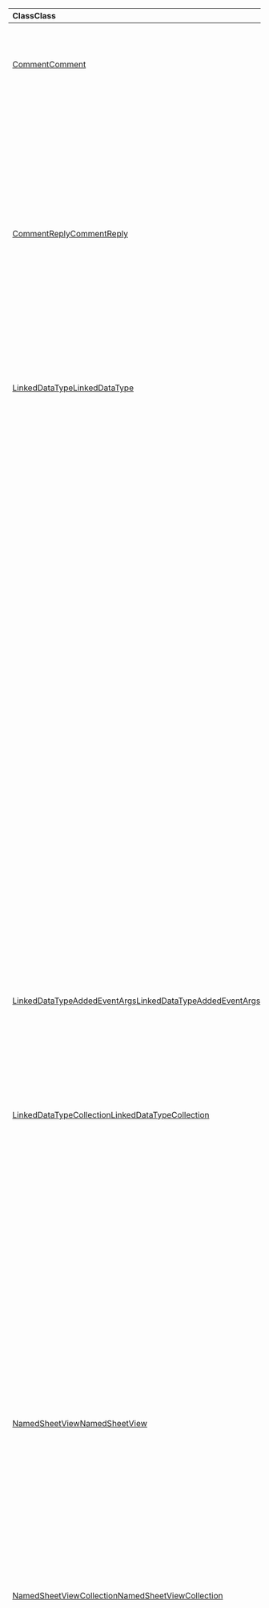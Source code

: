 | <span data-ttu-id="cb21b-101">Class</span><span class="sxs-lookup"><span data-stu-id="cb21b-101">Class</span></span> | <span data-ttu-id="cb21b-102">Champs</span><span class="sxs-lookup"><span data-stu-id="cb21b-102">Fields</span></span> | <span data-ttu-id="cb21b-103">Description</span><span class="sxs-lookup"><span data-stu-id="cb21b-103">Description</span></span> |
|:---|:---|:---|
|[<span data-ttu-id="cb21b-104">Comment</span><span class="sxs-lookup"><span data-stu-id="cb21b-104">Comment</span></span>](/javascript/api/excel/excel.comment)|[<span data-ttu-id="cb21b-105">assignTask (email : chaîne)</span><span class="sxs-lookup"><span data-stu-id="cb21b-105">assignTask(email: string)</span></span>](/javascript/api/excel/excel.comment#assigntask-email-)|<span data-ttu-id="cb21b-106">Affecte la tâche jointe au commentaire à l’utilisateur donné en tant que cessionnaire unique.</span><span class="sxs-lookup"><span data-stu-id="cb21b-106">Assigns the task attached to the comment to the given user as the sole assignee.</span></span>|
||[<span data-ttu-id="cb21b-107">getTask()</span><span class="sxs-lookup"><span data-stu-id="cb21b-107">getTask()</span></span>](/javascript/api/excel/excel.comment#gettask--)|<span data-ttu-id="cb21b-108">Obtient la tâche associée à ce commentaire.</span><span class="sxs-lookup"><span data-stu-id="cb21b-108">Gets the task associated with this comment.</span></span>|
||[<span data-ttu-id="cb21b-109">getTaskOrNullObject()</span><span class="sxs-lookup"><span data-stu-id="cb21b-109">getTaskOrNullObject()</span></span>](/javascript/api/excel/excel.comment#gettaskornullobject--)|<span data-ttu-id="cb21b-110">Obtient la tâche associée à ce commentaire.</span><span class="sxs-lookup"><span data-stu-id="cb21b-110">Gets the task associated with this comment.</span></span>|
|[<span data-ttu-id="cb21b-111">CommentReply</span><span class="sxs-lookup"><span data-stu-id="cb21b-111">CommentReply</span></span>](/javascript/api/excel/excel.commentreply)|[<span data-ttu-id="cb21b-112">assignTask (email : chaîne)</span><span class="sxs-lookup"><span data-stu-id="cb21b-112">assignTask(email: string)</span></span>](/javascript/api/excel/excel.commentreply#assigntask-email-)|<span data-ttu-id="cb21b-113">Affecte la tâche jointe au commentaire à l’utilisateur donné en tant que cessionnaire unique.</span><span class="sxs-lookup"><span data-stu-id="cb21b-113">Assigns the task attached to the comment to the given user as the sole assignee.</span></span>|
||[<span data-ttu-id="cb21b-114">getTask()</span><span class="sxs-lookup"><span data-stu-id="cb21b-114">getTask()</span></span>](/javascript/api/excel/excel.commentreply#gettask--)|<span data-ttu-id="cb21b-115">Obtient la tâche associée à ce commentaire.</span><span class="sxs-lookup"><span data-stu-id="cb21b-115">Gets the task associated with this comment.</span></span>|
||[<span data-ttu-id="cb21b-116">getTaskOrNullObject()</span><span class="sxs-lookup"><span data-stu-id="cb21b-116">getTaskOrNullObject()</span></span>](/javascript/api/excel/excel.commentreply#gettaskornullobject--)|<span data-ttu-id="cb21b-117">Obtient la tâche associée à ce commentaire.</span><span class="sxs-lookup"><span data-stu-id="cb21b-117">Gets the task associated with this comment.</span></span>|
|[<span data-ttu-id="cb21b-118">LinkedDataType</span><span class="sxs-lookup"><span data-stu-id="cb21b-118">LinkedDataType</span></span>](/javascript/api/excel/excel.linkeddatatype)|[<span data-ttu-id="cb21b-119">dataProvider</span><span class="sxs-lookup"><span data-stu-id="cb21b-119">dataProvider</span></span>](/javascript/api/excel/excel.linkeddatatype#dataprovider)|<span data-ttu-id="cb21b-120">Nom du fournisseur de données pour le type de données liées.</span><span class="sxs-lookup"><span data-stu-id="cb21b-120">The name of the data provider for the linked data type.</span></span>|
||[<span data-ttu-id="cb21b-121">lastRefreshed</span><span class="sxs-lookup"><span data-stu-id="cb21b-121">lastRefreshed</span></span>](/javascript/api/excel/excel.linkeddatatype#lastrefreshed)|<span data-ttu-id="cb21b-122">Date et heure locales du fuseau horaire depuis l’ouverture du classeur lors de la dernière actualisation du type de données liées.</span><span class="sxs-lookup"><span data-stu-id="cb21b-122">The local time-zone date and time since the workbook was opened when the linked data type was last refreshed.</span></span>|
||[<span data-ttu-id="cb21b-123">name</span><span class="sxs-lookup"><span data-stu-id="cb21b-123">name</span></span>](/javascript/api/excel/excel.linkeddatatype#name)|<span data-ttu-id="cb21b-124">Nom du type de données liées.</span><span class="sxs-lookup"><span data-stu-id="cb21b-124">The name of the linked data type.</span></span>|
||[<span data-ttu-id="cb21b-125">periodicRefreshInterval</span><span class="sxs-lookup"><span data-stu-id="cb21b-125">periodicRefreshInterval</span></span>](/javascript/api/excel/excel.linkeddatatype#periodicrefreshinterval)|<span data-ttu-id="cb21b-126">Fréquence, en secondes, à laquelle le type de données liées est actualisé si `refreshMode` est défini sur « périodique ».</span><span class="sxs-lookup"><span data-stu-id="cb21b-126">The frequency, in seconds, at which the linked data type is refreshed if `refreshMode` is set to "Periodic".</span></span>|
||[<span data-ttu-id="cb21b-127">refreshMode</span><span class="sxs-lookup"><span data-stu-id="cb21b-127">refreshMode</span></span>](/javascript/api/excel/excel.linkeddatatype#refreshmode)|<span data-ttu-id="cb21b-128">Mécanisme par lequel les données du type de données liées sont récupérées.</span><span class="sxs-lookup"><span data-stu-id="cb21b-128">The mechanism by which the data for the linked data type is retrieved.</span></span>|
||[<span data-ttu-id="cb21b-129">serviceId</span><span class="sxs-lookup"><span data-stu-id="cb21b-129">serviceId</span></span>](/javascript/api/excel/excel.linkeddatatype#serviceid)|<span data-ttu-id="cb21b-130">ID unique du type de données liées.</span><span class="sxs-lookup"><span data-stu-id="cb21b-130">The unique id of the linked data type.</span></span>|
||[<span data-ttu-id="cb21b-131">supportedRefreshModes</span><span class="sxs-lookup"><span data-stu-id="cb21b-131">supportedRefreshModes</span></span>](/javascript/api/excel/excel.linkeddatatype#supportedrefreshmodes)|<span data-ttu-id="cb21b-132">Renvoie un tableau avec tous les modes d’actualisation pris en charge par le type de données liées.</span><span class="sxs-lookup"><span data-stu-id="cb21b-132">Returns an array with all the refresh modes supported by the linked data type.</span></span>|
||[<span data-ttu-id="cb21b-133">requestRefresh()</span><span class="sxs-lookup"><span data-stu-id="cb21b-133">requestRefresh()</span></span>](/javascript/api/excel/excel.linkeddatatype#requestrefresh--)|<span data-ttu-id="cb21b-134">Effectue une demande pour actualiser le type de données liées.</span><span class="sxs-lookup"><span data-stu-id="cb21b-134">Makes a request to refresh the linked data type.</span></span>|
||[<span data-ttu-id="cb21b-135">requestSetRefreshMode (refreshMode : Excel. LinkedDataTypeRefreshMode)</span><span class="sxs-lookup"><span data-stu-id="cb21b-135">requestSetRefreshMode(refreshMode: Excel.LinkedDataTypeRefreshMode)</span></span>](/javascript/api/excel/excel.linkeddatatype#requestsetrefreshmode-refreshmode-)|<span data-ttu-id="cb21b-136">Effectue une demande pour modifier le mode d’actualisation de ce type de données liées.</span><span class="sxs-lookup"><span data-stu-id="cb21b-136">Makes a request to change the refresh mode for this linked data type.</span></span>|
|[<span data-ttu-id="cb21b-137">LinkedDataTypeAddedEventArgs</span><span class="sxs-lookup"><span data-stu-id="cb21b-137">LinkedDataTypeAddedEventArgs</span></span>](/javascript/api/excel/excel.linkeddatatypeaddedeventargs)|[<span data-ttu-id="cb21b-138">serviceId</span><span class="sxs-lookup"><span data-stu-id="cb21b-138">serviceId</span></span>](/javascript/api/excel/excel.linkeddatatypeaddedeventargs#serviceid)|<span data-ttu-id="cb21b-139">ID unique du nouveau type de données liées.</span><span class="sxs-lookup"><span data-stu-id="cb21b-139">The unique id of the new linked data type.</span></span>|
||[<span data-ttu-id="cb21b-140">source</span><span class="sxs-lookup"><span data-stu-id="cb21b-140">source</span></span>](/javascript/api/excel/excel.linkeddatatypeaddedeventargs#source)|<span data-ttu-id="cb21b-141">Obtient la source de l’événement.</span><span class="sxs-lookup"><span data-stu-id="cb21b-141">Gets the source of the event.</span></span>|
||[<span data-ttu-id="cb21b-142">type</span><span class="sxs-lookup"><span data-stu-id="cb21b-142">type</span></span>](/javascript/api/excel/excel.linkeddatatypeaddedeventargs#type)|<span data-ttu-id="cb21b-143">Obtient le type de l’événement.</span><span class="sxs-lookup"><span data-stu-id="cb21b-143">Gets the type of the event.</span></span>|
|[<span data-ttu-id="cb21b-144">LinkedDataTypeCollection</span><span class="sxs-lookup"><span data-stu-id="cb21b-144">LinkedDataTypeCollection</span></span>](/javascript/api/excel/excel.linkeddatatypecollection)|[<span data-ttu-id="cb21b-145">getCount()</span><span class="sxs-lookup"><span data-stu-id="cb21b-145">getCount()</span></span>](/javascript/api/excel/excel.linkeddatatypecollection#getcount--)|<span data-ttu-id="cb21b-146">Obtient le nombre de types de données liées dans la collection.</span><span class="sxs-lookup"><span data-stu-id="cb21b-146">Gets the number of linked data types in the collection.</span></span>|
||[<span data-ttu-id="cb21b-147">getItem (Key : nombre)</span><span class="sxs-lookup"><span data-stu-id="cb21b-147">getItem(key: number)</span></span>](/javascript/api/excel/excel.linkeddatatypecollection#getitem-key-)|<span data-ttu-id="cb21b-148">Obtient un type de données liées par ID de service.</span><span class="sxs-lookup"><span data-stu-id="cb21b-148">Gets a linked data type by service id.</span></span>|
||[<span data-ttu-id="cb21b-149">getItemAt(index: number)</span><span class="sxs-lookup"><span data-stu-id="cb21b-149">getItemAt(index: number)</span></span>](/javascript/api/excel/excel.linkeddatatypecollection#getitemat-index-)|<span data-ttu-id="cb21b-150">Obtient un type de données liées par son index dans la collection.</span><span class="sxs-lookup"><span data-stu-id="cb21b-150">Gets a linked data type by its index in the collection.</span></span>|
||[<span data-ttu-id="cb21b-151">getItemOrNullObject (Key : nombre)</span><span class="sxs-lookup"><span data-stu-id="cb21b-151">getItemOrNullObject(key: number)</span></span>](/javascript/api/excel/excel.linkeddatatypecollection#getitemornullobject-key-)|<span data-ttu-id="cb21b-152">Obtient un type de données liées par ID.</span><span class="sxs-lookup"><span data-stu-id="cb21b-152">Gets a linked data type by ID.</span></span>|
||[<span data-ttu-id="cb21b-153">items</span><span class="sxs-lookup"><span data-stu-id="cb21b-153">items</span></span>](/javascript/api/excel/excel.linkeddatatypecollection#items)|<span data-ttu-id="cb21b-154">Obtient l’élément enfant chargé dans cette collection de sites.</span><span class="sxs-lookup"><span data-stu-id="cb21b-154">Gets the loaded child items in this collection.</span></span>|
||[<span data-ttu-id="cb21b-155">requestRefreshAll()</span><span class="sxs-lookup"><span data-stu-id="cb21b-155">requestRefreshAll()</span></span>](/javascript/api/excel/excel.linkeddatatypecollection#requestrefreshall--)|<span data-ttu-id="cb21b-156">Effectue une demande d’actualisation de tous les types de données liées dans la collection.</span><span class="sxs-lookup"><span data-stu-id="cb21b-156">Makes a request to refresh all the linked data types in the collection.</span></span>|
|[<span data-ttu-id="cb21b-157">NamedSheetView</span><span class="sxs-lookup"><span data-stu-id="cb21b-157">NamedSheetView</span></span>](/javascript/api/excel/excel.namedsheetview)|[<span data-ttu-id="cb21b-158">activate()</span><span class="sxs-lookup"><span data-stu-id="cb21b-158">activate()</span></span>](/javascript/api/excel/excel.namedsheetview#activate--)|<span data-ttu-id="cb21b-159">Active l’affichage tableau.</span><span class="sxs-lookup"><span data-stu-id="cb21b-159">Activates this sheet view.</span></span>|
||[<span data-ttu-id="cb21b-160">delete()</span><span class="sxs-lookup"><span data-stu-id="cb21b-160">delete()</span></span>](/javascript/api/excel/excel.namedsheetview#delete--)|<span data-ttu-id="cb21b-161">Supprime l’affichage tableau de la feuille de calcul.</span><span class="sxs-lookup"><span data-stu-id="cb21b-161">Removes the sheet view from the worksheet.</span></span>|
||[<span data-ttu-id="cb21b-162">doublon (Name ?: String)</span><span class="sxs-lookup"><span data-stu-id="cb21b-162">duplicate(name?: string)</span></span>](/javascript/api/excel/excel.namedsheetview#duplicate-name-)|<span data-ttu-id="cb21b-163">Crée une copie de l’affichage de cette feuille.</span><span class="sxs-lookup"><span data-stu-id="cb21b-163">Creates a copy of this sheet view.</span></span>|
||[<span data-ttu-id="cb21b-164">name</span><span class="sxs-lookup"><span data-stu-id="cb21b-164">name</span></span>](/javascript/api/excel/excel.namedsheetview#name)|<span data-ttu-id="cb21b-165">Obtient ou définit le nom de l’affichage tableau.</span><span class="sxs-lookup"><span data-stu-id="cb21b-165">Gets or sets the name of the sheet view.</span></span>|
|[<span data-ttu-id="cb21b-166">NamedSheetViewCollection</span><span class="sxs-lookup"><span data-stu-id="cb21b-166">NamedSheetViewCollection</span></span>](/javascript/api/excel/excel.namedsheetviewcollection)|[<span data-ttu-id="cb21b-167">add(name: string)</span><span class="sxs-lookup"><span data-stu-id="cb21b-167">add(name: string)</span></span>](/javascript/api/excel/excel.namedsheetviewcollection#add-name-)|<span data-ttu-id="cb21b-168">Crée une nouvelle vue de feuille portant le nom donné.</span><span class="sxs-lookup"><span data-stu-id="cb21b-168">Creates a new sheet view with the given name.</span></span>|
||[<span data-ttu-id="cb21b-169">enterTemporary()</span><span class="sxs-lookup"><span data-stu-id="cb21b-169">enterTemporary()</span></span>](/javascript/api/excel/excel.namedsheetviewcollection#entertemporary--)|<span data-ttu-id="cb21b-170">Crée et active un nouvel affichage de tableau temporaire.</span><span class="sxs-lookup"><span data-stu-id="cb21b-170">Creates and activates a new temporary sheet view.</span></span>|
||[<span data-ttu-id="cb21b-171">Exit ()</span><span class="sxs-lookup"><span data-stu-id="cb21b-171">exit()</span></span>](/javascript/api/excel/excel.namedsheetviewcollection#exit--)|<span data-ttu-id="cb21b-172">Quitte l’affichage de la feuille active.</span><span class="sxs-lookup"><span data-stu-id="cb21b-172">Exits the currently active sheet view.</span></span>|
||[<span data-ttu-id="cb21b-173">getActive()</span><span class="sxs-lookup"><span data-stu-id="cb21b-173">getActive()</span></span>](/javascript/api/excel/excel.namedsheetviewcollection#getactive--)|<span data-ttu-id="cb21b-174">Obtient l’affichage de la feuille actuellement actif de la feuille de calcul.</span><span class="sxs-lookup"><span data-stu-id="cb21b-174">Gets the worksheet's currently active sheet view.</span></span>|
||[<span data-ttu-id="cb21b-175">getCount()</span><span class="sxs-lookup"><span data-stu-id="cb21b-175">getCount()</span></span>](/javascript/api/excel/excel.namedsheetviewcollection#getcount--)|<span data-ttu-id="cb21b-176">Obtient le nombre d’affichages de feuille dans cette feuille de calcul.</span><span class="sxs-lookup"><span data-stu-id="cb21b-176">Gets the number of sheet views in this worksheet.</span></span>|
||[<span data-ttu-id="cb21b-177">getItem(key: string)</span><span class="sxs-lookup"><span data-stu-id="cb21b-177">getItem(key: string)</span></span>](/javascript/api/excel/excel.namedsheetviewcollection#getitem-key-)|<span data-ttu-id="cb21b-178">Obtient un affichage tableau à l’aide de son nom.</span><span class="sxs-lookup"><span data-stu-id="cb21b-178">Gets a sheet view using its name.</span></span>|
||[<span data-ttu-id="cb21b-179">getItemAt(index: number)</span><span class="sxs-lookup"><span data-stu-id="cb21b-179">getItemAt(index: number)</span></span>](/javascript/api/excel/excel.namedsheetviewcollection#getitemat-index-)|<span data-ttu-id="cb21b-180">Obtient un affichage feuille par son index dans la collection.</span><span class="sxs-lookup"><span data-stu-id="cb21b-180">Gets a sheet view by its index in the collection.</span></span>|
||[<span data-ttu-id="cb21b-181">items</span><span class="sxs-lookup"><span data-stu-id="cb21b-181">items</span></span>](/javascript/api/excel/excel.namedsheetviewcollection#items)|<span data-ttu-id="cb21b-182">Obtient l’élément enfant chargé dans cette collection de sites.</span><span class="sxs-lookup"><span data-stu-id="cb21b-182">Gets the loaded child items in this collection.</span></span>|
|[<span data-ttu-id="cb21b-183">PivotLayout</span><span class="sxs-lookup"><span data-stu-id="cb21b-183">PivotLayout</span></span>](/javascript/api/excel/excel.pivotlayout)|[<span data-ttu-id="cb21b-184">altTextDescription</span><span class="sxs-lookup"><span data-stu-id="cb21b-184">altTextDescription</span></span>](/javascript/api/excel/excel.pivotlayout#alttextdescription)|<span data-ttu-id="cb21b-185">Description du texte de remplacement du tableau croisé dynamique.</span><span class="sxs-lookup"><span data-stu-id="cb21b-185">The alt text description of the PivotTable.</span></span>|
||[<span data-ttu-id="cb21b-186">altTextTitle</span><span class="sxs-lookup"><span data-stu-id="cb21b-186">altTextTitle</span></span>](/javascript/api/excel/excel.pivotlayout#alttexttitle)|<span data-ttu-id="cb21b-187">Titre de texte de remplacement du tableau croisé dynamique.</span><span class="sxs-lookup"><span data-stu-id="cb21b-187">The alt text title of the PivotTable.</span></span>|
||[<span data-ttu-id="cb21b-188">displayBlankLineAfterEachItem (Display : Boolean)</span><span class="sxs-lookup"><span data-stu-id="cb21b-188">displayBlankLineAfterEachItem(display: boolean)</span></span>](/javascript/api/excel/excel.pivotlayout#displayblanklineaftereachitem-display-)|<span data-ttu-id="cb21b-189">Définit si une ligne vide doit être affichée après chaque élément.</span><span class="sxs-lookup"><span data-stu-id="cb21b-189">Sets whether or not to display a blank line after each item.</span></span>|
||[<span data-ttu-id="cb21b-190">emptyCellText</span><span class="sxs-lookup"><span data-stu-id="cb21b-190">emptyCellText</span></span>](/javascript/api/excel/excel.pivotlayout#emptycelltext)|<span data-ttu-id="cb21b-191">Texte qui est rempli automatiquement dans une cellule vide du tableau croisé dynamique si `fillEmptyCells == true` .</span><span class="sxs-lookup"><span data-stu-id="cb21b-191">The text that is automatically filled into any empty cell in the PivotTable if `fillEmptyCells == true`.</span></span>|
||[<span data-ttu-id="cb21b-192">fillEmptyCells</span><span class="sxs-lookup"><span data-stu-id="cb21b-192">fillEmptyCells</span></span>](/javascript/api/excel/excel.pivotlayout#fillemptycells)|<span data-ttu-id="cb21b-193">Indique si les cellules vides dans le tableau croisé dynamique doivent être renseignées avec le `emptyCellText` .</span><span class="sxs-lookup"><span data-stu-id="cb21b-193">Specifies whether empty cells in the PivotTable should be populated with the `emptyCellText`.</span></span>|
||[<span data-ttu-id="cb21b-194">getCell(dataHierarchy: DataPivotHierarchy \| string, rowItems: Array<PivotItem \| string>, columnItems: Array<PivotItem \| string>)</span><span class="sxs-lookup"><span data-stu-id="cb21b-194">getCell(dataHierarchy: DataPivotHierarchy \| string, rowItems: Array<PivotItem \| string>, columnItems: Array<PivotItem \| string>)</span></span>](/javascript/api/excel/excel.pivotlayout#getcell-datahierarchy--rowitems--columnitems-)|<span data-ttu-id="cb21b-195">Obtient une cellule unique dans le tableau croisé dynamique basé sur une hiérarchie de données ainsi que les éléments de ligne et de colonne de leurs hiérarchies respectives.</span><span class="sxs-lookup"><span data-stu-id="cb21b-195">Gets a unique cell in the PivotTable based on a data hierarchy and the row and column items of their respective hierarchies.</span></span>|
||[<span data-ttu-id="cb21b-196">pivotStyle</span><span class="sxs-lookup"><span data-stu-id="cb21b-196">pivotStyle</span></span>](/javascript/api/excel/excel.pivotlayout#pivotstyle)|<span data-ttu-id="cb21b-197">Style appliqué au tableau croisé dynamique.</span><span class="sxs-lookup"><span data-stu-id="cb21b-197">The style applied to the PivotTable.</span></span>|
||[<span data-ttu-id="cb21b-198">repeatAllItemLabels (repeatLabels : booléen)</span><span class="sxs-lookup"><span data-stu-id="cb21b-198">repeatAllItemLabels(repeatLabels: boolean)</span></span>](/javascript/api/excel/excel.pivotlayout#repeatallitemlabels-repeatlabels-)|<span data-ttu-id="cb21b-199">Définit le paramètre « répéter toutes les étiquettes d’éléments » sur tous les champs du tableau croisé dynamique.</span><span class="sxs-lookup"><span data-stu-id="cb21b-199">Sets the "repeat all item labels" setting across all fields in the PivotTable.</span></span>|
||[<span data-ttu-id="cb21b-200">setStyle (style : String \| PivotTableStyle \| BuiltInPivotTableStyle)</span><span class="sxs-lookup"><span data-stu-id="cb21b-200">setStyle(style: string \| PivotTableStyle \| BuiltInPivotTableStyle)</span></span>](/javascript/api/excel/excel.pivotlayout#setstyle-style-)|<span data-ttu-id="cb21b-201">Définit le style appliqué au tableau croisé dynamique.</span><span class="sxs-lookup"><span data-stu-id="cb21b-201">Sets the style applied to the PivotTable.</span></span>|
||[<span data-ttu-id="cb21b-202">showFieldHeaders</span><span class="sxs-lookup"><span data-stu-id="cb21b-202">showFieldHeaders</span></span>](/javascript/api/excel/excel.pivotlayout#showfieldheaders)|<span data-ttu-id="cb21b-203">Indique si le tableau croisé dynamique affiche les en-têtes de champ (légendes de champ et listes déroulantes de filtre).</span><span class="sxs-lookup"><span data-stu-id="cb21b-203">Specifies whether the PivotTable displays field headers (field captions and filter drop-downs).</span></span>|
|[<span data-ttu-id="cb21b-204">PivotTable</span><span class="sxs-lookup"><span data-stu-id="cb21b-204">PivotTable</span></span>](/javascript/api/excel/excel.pivottable)|[<span data-ttu-id="cb21b-205">refreshOnOpen</span><span class="sxs-lookup"><span data-stu-id="cb21b-205">refreshOnOpen</span></span>](/javascript/api/excel/excel.pivottable#refreshonopen)|<span data-ttu-id="cb21b-206">Indique si le tableau croisé dynamique est actualisé lors de l’ouverture du classeur.</span><span class="sxs-lookup"><span data-stu-id="cb21b-206">Specifies whether the PivotTable refreshes when the workbook opens.</span></span>|
|[<span data-ttu-id="cb21b-207">Range</span><span class="sxs-lookup"><span data-stu-id="cb21b-207">Range</span></span>](/javascript/api/excel/excel.range)|[<span data-ttu-id="cb21b-208">getPrecedents()</span><span class="sxs-lookup"><span data-stu-id="cb21b-208">getPrecedents()</span></span>](/javascript/api/excel/excel.range#getprecedents--)|<span data-ttu-id="cb21b-209">Renvoie un `WorkbookRangeAreas` Object qui représente la plage contenant tous les antécédents d’une cellule dans une même feuille de calcul ou dans plusieurs feuilles de calcul.</span><span class="sxs-lookup"><span data-stu-id="cb21b-209">Returns a `WorkbookRangeAreas` object that represents the range containing all the precedents of a cell in same worksheet or in multiple worksheets.</span></span>|
|[<span data-ttu-id="cb21b-210">RefreshModeChangedEventArgs</span><span class="sxs-lookup"><span data-stu-id="cb21b-210">RefreshModeChangedEventArgs</span></span>](/javascript/api/excel/excel.refreshmodechangedeventargs)|[<span data-ttu-id="cb21b-211">refreshMode</span><span class="sxs-lookup"><span data-stu-id="cb21b-211">refreshMode</span></span>](/javascript/api/excel/excel.refreshmodechangedeventargs#refreshmode)|<span data-ttu-id="cb21b-212">Mode d’actualisation du type de données liées.</span><span class="sxs-lookup"><span data-stu-id="cb21b-212">The linked data type refresh mode.</span></span>|
||[<span data-ttu-id="cb21b-213">serviceId</span><span class="sxs-lookup"><span data-stu-id="cb21b-213">serviceId</span></span>](/javascript/api/excel/excel.refreshmodechangedeventargs#serviceid)|<span data-ttu-id="cb21b-214">ID unique de l’objet dont le mode d’actualisation a été modifié.</span><span class="sxs-lookup"><span data-stu-id="cb21b-214">The unique id of the object whose refresh mode was changed.</span></span>|
||[<span data-ttu-id="cb21b-215">source</span><span class="sxs-lookup"><span data-stu-id="cb21b-215">source</span></span>](/javascript/api/excel/excel.refreshmodechangedeventargs#source)|<span data-ttu-id="cb21b-216">Obtient la source de l’événement.</span><span class="sxs-lookup"><span data-stu-id="cb21b-216">Gets the source of the event.</span></span>|
||[<span data-ttu-id="cb21b-217">type</span><span class="sxs-lookup"><span data-stu-id="cb21b-217">type</span></span>](/javascript/api/excel/excel.refreshmodechangedeventargs#type)|<span data-ttu-id="cb21b-218">Obtient le type de l’événement.</span><span class="sxs-lookup"><span data-stu-id="cb21b-218">Gets the type of the event.</span></span>|
|[<span data-ttu-id="cb21b-219">RefreshRequestCompletedEventArgs</span><span class="sxs-lookup"><span data-stu-id="cb21b-219">RefreshRequestCompletedEventArgs</span></span>](/javascript/api/excel/excel.refreshrequestcompletedeventargs)|[<span data-ttu-id="cb21b-220">Actualisé</span><span class="sxs-lookup"><span data-stu-id="cb21b-220">refreshed</span></span>](/javascript/api/excel/excel.refreshrequestcompletedeventargs#refreshed)|<span data-ttu-id="cb21b-221">Indique si la demande d’actualisation a réussi.</span><span class="sxs-lookup"><span data-stu-id="cb21b-221">Indicates if the request to refresh was successful.</span></span>|
||[<span data-ttu-id="cb21b-222">serviceId</span><span class="sxs-lookup"><span data-stu-id="cb21b-222">serviceId</span></span>](/javascript/api/excel/excel.refreshrequestcompletedeventargs#serviceid)|<span data-ttu-id="cb21b-223">ID unique de l’objet dont la demande d’actualisation a été exécutée.</span><span class="sxs-lookup"><span data-stu-id="cb21b-223">The unique id of the object whose refresh request was completed.</span></span>|
||[<span data-ttu-id="cb21b-224">source</span><span class="sxs-lookup"><span data-stu-id="cb21b-224">source</span></span>](/javascript/api/excel/excel.refreshrequestcompletedeventargs#source)|<span data-ttu-id="cb21b-225">Obtient la source de l’événement.</span><span class="sxs-lookup"><span data-stu-id="cb21b-225">Gets the source of the event.</span></span>|
||[<span data-ttu-id="cb21b-226">type</span><span class="sxs-lookup"><span data-stu-id="cb21b-226">type</span></span>](/javascript/api/excel/excel.refreshrequestcompletedeventargs#type)|<span data-ttu-id="cb21b-227">Obtient le type de l’événement.</span><span class="sxs-lookup"><span data-stu-id="cb21b-227">Gets the type of the event.</span></span>|
||[<span data-ttu-id="cb21b-228">affichés</span><span class="sxs-lookup"><span data-stu-id="cb21b-228">warnings</span></span>](/javascript/api/excel/excel.refreshrequestcompletedeventargs#warnings)|<span data-ttu-id="cb21b-229">Tableau qui contient tous les avertissements générés à partir de la demande d’actualisation.</span><span class="sxs-lookup"><span data-stu-id="cb21b-229">An array that contains any warnings generated from the refresh request.</span></span>|
|[<span data-ttu-id="cb21b-230">ShapeCollection</span><span class="sxs-lookup"><span data-stu-id="cb21b-230">ShapeCollection</span></span>](/javascript/api/excel/excel.shapecollection)|[<span data-ttu-id="cb21b-231">addSvg(xml: string)</span><span class="sxs-lookup"><span data-stu-id="cb21b-231">addSvg(xml: string)</span></span>](/javascript/api/excel/excel.shapecollection#addsvg-xml-)|<span data-ttu-id="cb21b-232">Crée un graphique de fichiers SVG (SVG) à partir d’une chaîne XML et il est ajouté à la feuille de calcul.</span><span class="sxs-lookup"><span data-stu-id="cb21b-232">Creates a scalable vector graphic (SVG) from an XML string and adds it to the worksheet.</span></span>|
|[<span data-ttu-id="cb21b-233">Segment</span><span class="sxs-lookup"><span data-stu-id="cb21b-233">Slicer</span></span>](/javascript/api/excel/excel.slicer)|[<span data-ttu-id="cb21b-234">nameInFormula</span><span class="sxs-lookup"><span data-stu-id="cb21b-234">nameInFormula</span></span>](/javascript/api/excel/excel.slicer#nameinformula)|<span data-ttu-id="cb21b-235">Représente le nom du segment utilisé dans la formule.</span><span class="sxs-lookup"><span data-stu-id="cb21b-235">Represents the slicer name used in the formula.</span></span>|
||[<span data-ttu-id="cb21b-236">slicerStyle</span><span class="sxs-lookup"><span data-stu-id="cb21b-236">slicerStyle</span></span>](/javascript/api/excel/excel.slicer#slicerstyle)|<span data-ttu-id="cb21b-237">Style appliqué au Slicer.</span><span class="sxs-lookup"><span data-stu-id="cb21b-237">The style applied to the Slicer.</span></span>|
||[<span data-ttu-id="cb21b-238">setStyle (style : String \| SlicerStyle \| BuiltInSlicerStyle)</span><span class="sxs-lookup"><span data-stu-id="cb21b-238">setStyle(style: string \| SlicerStyle \| BuiltInSlicerStyle)</span></span>](/javascript/api/excel/excel.slicer#setstyle-style-)|<span data-ttu-id="cb21b-239">Définit le style appliqué au segment.</span><span class="sxs-lookup"><span data-stu-id="cb21b-239">Sets the style applied to the slicer.</span></span>|
|[<span data-ttu-id="cb21b-240">Table</span><span class="sxs-lookup"><span data-stu-id="cb21b-240">Table</span></span>](/javascript/api/excel/excel.table)|[<span data-ttu-id="cb21b-241">clearStyle()</span><span class="sxs-lookup"><span data-stu-id="cb21b-241">clearStyle()</span></span>](/javascript/api/excel/excel.table#clearstyle--)|<span data-ttu-id="cb21b-242">Modifie le tableau pour utiliser le style de tableau par défaut.</span><span class="sxs-lookup"><span data-stu-id="cb21b-242">Changes the table to use the default table style.</span></span>|
||[<span data-ttu-id="cb21b-243">onFiltered</span><span class="sxs-lookup"><span data-stu-id="cb21b-243">onFiltered</span></span>](/javascript/api/excel/excel.table#onfiltered)|<span data-ttu-id="cb21b-244">Se produit lorsque le filtre est appliqué sur une table spécifique.</span><span class="sxs-lookup"><span data-stu-id="cb21b-244">Occurs when filter is applied on a specific table.</span></span>|
||[<span data-ttu-id="cb21b-245">tableStyle</span><span class="sxs-lookup"><span data-stu-id="cb21b-245">tableStyle</span></span>](/javascript/api/excel/excel.table#tablestyle)|<span data-ttu-id="cb21b-246">Style appliqué au tableau.</span><span class="sxs-lookup"><span data-stu-id="cb21b-246">The style applied to the Table.</span></span>|
||[<span data-ttu-id="cb21b-247">setStyle (style : String \| TableStyle \| BuiltInTableStyle)</span><span class="sxs-lookup"><span data-stu-id="cb21b-247">setStyle(style: string \| TableStyle \| BuiltInTableStyle)</span></span>](/javascript/api/excel/excel.table#setstyle-style-)|<span data-ttu-id="cb21b-248">Définit le style appliqué au tableau.</span><span class="sxs-lookup"><span data-stu-id="cb21b-248">Sets the style applied to the table.</span></span>|
|[<span data-ttu-id="cb21b-249">TableCollection</span><span class="sxs-lookup"><span data-stu-id="cb21b-249">TableCollection</span></span>](/javascript/api/excel/excel.tablecollection)|[<span data-ttu-id="cb21b-250">onFiltered</span><span class="sxs-lookup"><span data-stu-id="cb21b-250">onFiltered</span></span>](/javascript/api/excel/excel.tablecollection#onfiltered)|<span data-ttu-id="cb21b-251">Se produit lorsque le filtre est appliqué sur n’importe quel tableau dans un classeur ou une feuille de calcul.</span><span class="sxs-lookup"><span data-stu-id="cb21b-251">Occurs when filter is applied on any table in a workbook, or a worksheet.</span></span>|
|[<span data-ttu-id="cb21b-252">TableFilteredEventArgs</span><span class="sxs-lookup"><span data-stu-id="cb21b-252">TableFilteredEventArgs</span></span>](/javascript/api/excel/excel.tablefilteredeventargs)|[<span data-ttu-id="cb21b-253">tableId</span><span class="sxs-lookup"><span data-stu-id="cb21b-253">tableId</span></span>](/javascript/api/excel/excel.tablefilteredeventargs#tableid)|<span data-ttu-id="cb21b-254">Obtient l’ID de la table dans laquelle le filtre est appliqué.</span><span class="sxs-lookup"><span data-stu-id="cb21b-254">Gets the id of the table in which the filter is applied.</span></span>|
||[<span data-ttu-id="cb21b-255">type</span><span class="sxs-lookup"><span data-stu-id="cb21b-255">type</span></span>](/javascript/api/excel/excel.tablefilteredeventargs#type)|<span data-ttu-id="cb21b-256">Obtient le type de l’événement.</span><span class="sxs-lookup"><span data-stu-id="cb21b-256">Gets the type of the event.</span></span>|
||[<span data-ttu-id="cb21b-257">worksheetId</span><span class="sxs-lookup"><span data-stu-id="cb21b-257">worksheetId</span></span>](/javascript/api/excel/excel.tablefilteredeventargs#worksheetid)|<span data-ttu-id="cb21b-258">Obtient l’ID de la feuille de calcul qui contient le tableau.</span><span class="sxs-lookup"><span data-stu-id="cb21b-258">Gets the id of the worksheet which contains the table.</span></span>|
|[<span data-ttu-id="cb21b-259">Tâche</span><span class="sxs-lookup"><span data-stu-id="cb21b-259">Task</span></span>](/javascript/api/excel/excel.task)|[<span data-ttu-id="cb21b-260">addAssignee (email : chaîne)</span><span class="sxs-lookup"><span data-stu-id="cb21b-260">addAssignee(email: string)</span></span>](/javascript/api/excel/excel.task#addassignee-email-)|<span data-ttu-id="cb21b-261">Ajoute un cessionnaire à la tâche.</span><span class="sxs-lookup"><span data-stu-id="cb21b-261">Adds an assignee to the task.</span></span>|
||[<span data-ttu-id="cb21b-262">applyChanges (taskChanges : Excel. TaskChanges)</span><span class="sxs-lookup"><span data-stu-id="cb21b-262">applyChanges(taskChanges: Excel.TaskChanges)</span></span>](/javascript/api/excel/excel.task#applychanges-taskchanges-)|<span data-ttu-id="cb21b-263">Applique les modifications apportées à la tâche.</span><span class="sxs-lookup"><span data-stu-id="cb21b-263">Applies the given changes to the task.</span></span>|
||[<span data-ttu-id="cb21b-264">utilisateurs</span><span class="sxs-lookup"><span data-stu-id="cb21b-264">assignees</span></span>](/javascript/api/excel/excel.task#assignees)|<span data-ttu-id="cb21b-265">Obtient les utilisateurs auxquels la tâche est affectée.</span><span class="sxs-lookup"><span data-stu-id="cb21b-265">Gets the users to whom the task is assigned.</span></span>|
||[<span data-ttu-id="cb21b-266">comment</span><span class="sxs-lookup"><span data-stu-id="cb21b-266">comment</span></span>](/javascript/api/excel/excel.task#comment)|<span data-ttu-id="cb21b-267">Obtient le commentaire associé à la tâche.</span><span class="sxs-lookup"><span data-stu-id="cb21b-267">Gets the comment associated with the task.</span></span>|
||[<span data-ttu-id="cb21b-268">dueDate</span><span class="sxs-lookup"><span data-stu-id="cb21b-268">dueDate</span></span>](/javascript/api/excel/excel.task#duedate)|<span data-ttu-id="cb21b-269">Obtient la date et l’heure d’échéance de la tâche.</span><span class="sxs-lookup"><span data-stu-id="cb21b-269">Gets the date and time the task is due.</span></span>|
||[<span data-ttu-id="cb21b-270">historyRecords</span><span class="sxs-lookup"><span data-stu-id="cb21b-270">historyRecords</span></span>](/javascript/api/excel/excel.task#historyrecords)|<span data-ttu-id="cb21b-271">Obtient les enregistrements d’historique de la tâche.</span><span class="sxs-lookup"><span data-stu-id="cb21b-271">Gets the history records of the task.</span></span>|
||[<span data-ttu-id="cb21b-272">id</span><span class="sxs-lookup"><span data-stu-id="cb21b-272">id</span></span>](/javascript/api/excel/excel.task#id)|<span data-ttu-id="cb21b-273">Obtient l’ID de la tâche.</span><span class="sxs-lookup"><span data-stu-id="cb21b-273">Gets the id of the task.</span></span>|
||[<span data-ttu-id="cb21b-274">percentComplete</span><span class="sxs-lookup"><span data-stu-id="cb21b-274">percentComplete</span></span>](/javascript/api/excel/excel.task#percentcomplete)|<span data-ttu-id="cb21b-275">Obtient le pourcentage d’achèvement de la tâche.</span><span class="sxs-lookup"><span data-stu-id="cb21b-275">Gets the completion percentage of the task.</span></span>|
||[<span data-ttu-id="cb21b-276">priorité</span><span class="sxs-lookup"><span data-stu-id="cb21b-276">priority</span></span>](/javascript/api/excel/excel.task#priority)|<span data-ttu-id="cb21b-277">Obtient la priorité de la tâche.</span><span class="sxs-lookup"><span data-stu-id="cb21b-277">Gets the priority of the task.</span></span>|
||[<span data-ttu-id="cb21b-278">startDate</span><span class="sxs-lookup"><span data-stu-id="cb21b-278">startDate</span></span>](/javascript/api/excel/excel.task#startdate)|<span data-ttu-id="cb21b-279">Obtient la date et l’heure de début de la tâche.</span><span class="sxs-lookup"><span data-stu-id="cb21b-279">Gets the date and time the task should start.</span></span>|
||[<span data-ttu-id="cb21b-280">title</span><span class="sxs-lookup"><span data-stu-id="cb21b-280">title</span></span>](/javascript/api/excel/excel.task#title)|<span data-ttu-id="cb21b-281">Obtient le titre de la tâche.</span><span class="sxs-lookup"><span data-stu-id="cb21b-281">Gets title of the task.</span></span>|
||[<span data-ttu-id="cb21b-282">removeAllAssignees()</span><span class="sxs-lookup"><span data-stu-id="cb21b-282">removeAllAssignees()</span></span>](/javascript/api/excel/excel.task#removeallassignees--)|<span data-ttu-id="cb21b-283">Supprime tous les utilisateurs de la tâche.</span><span class="sxs-lookup"><span data-stu-id="cb21b-283">Removes all assignees from the task.</span></span>|
||[<span data-ttu-id="cb21b-284">removeAssignee (email : chaîne)</span><span class="sxs-lookup"><span data-stu-id="cb21b-284">removeAssignee(email: string)</span></span>](/javascript/api/excel/excel.task#removeassignee-email-)|<span data-ttu-id="cb21b-285">Supprime une personne affectée de la tâche.</span><span class="sxs-lookup"><span data-stu-id="cb21b-285">Removes an assignee from the task.</span></span>|
||[<span data-ttu-id="cb21b-286">setPercentComplete (percentComplete : Number)</span><span class="sxs-lookup"><span data-stu-id="cb21b-286">setPercentComplete(percentComplete: number)</span></span>](/javascript/api/excel/excel.task#setpercentcomplete-percentcomplete-)|<span data-ttu-id="cb21b-287">Modifie l’exécution de la tâche.</span><span class="sxs-lookup"><span data-stu-id="cb21b-287">Changes the completion of the task.</span></span>|
||[<span data-ttu-id="cb21b-288">setPriority (priorité : nombre)</span><span class="sxs-lookup"><span data-stu-id="cb21b-288">setPriority(priority: number)</span></span>](/javascript/api/excel/excel.task#setpriority-priority-)|<span data-ttu-id="cb21b-289">Modifie la priorité de la tâche.</span><span class="sxs-lookup"><span data-stu-id="cb21b-289">Changes the priority of the task.</span></span>|
||[<span data-ttu-id="cb21b-290">setStartDateAndDueDate (DateDébut : date, dueDate : date)</span><span class="sxs-lookup"><span data-stu-id="cb21b-290">setStartDateAndDueDate(startDate: Date, dueDate: Date)</span></span>](/javascript/api/excel/excel.task#setstartdateandduedate-startdate--duedate-)|<span data-ttu-id="cb21b-291">Modifie le début et les dates d’échéance de la tâche.</span><span class="sxs-lookup"><span data-stu-id="cb21b-291">Changes the start and the due dates of the task.</span></span>|
||[<span data-ttu-id="cb21b-292">setTitle (titre : chaîne)</span><span class="sxs-lookup"><span data-stu-id="cb21b-292">setTitle(title: string)</span></span>](/javascript/api/excel/excel.task#settitle-title-)|<span data-ttu-id="cb21b-293">Modifie le titre de la tâche.</span><span class="sxs-lookup"><span data-stu-id="cb21b-293">Changes the title of the task.</span></span>|
|[<span data-ttu-id="cb21b-294">TaskChanges</span><span class="sxs-lookup"><span data-stu-id="cb21b-294">TaskChanges</span></span>](/javascript/api/excel/excel.taskchanges)|[<span data-ttu-id="cb21b-295">dueDate</span><span class="sxs-lookup"><span data-stu-id="cb21b-295">dueDate</span></span>](/javascript/api/excel/excel.taskchanges#duedate)|<span data-ttu-id="cb21b-296">Définit une nouvelle date d’échéance pour la tâche, au format de fuseau horaire UTC.</span><span class="sxs-lookup"><span data-stu-id="cb21b-296">Sets a new due date for the task, in UTC time zone.</span></span>|
||[<span data-ttu-id="cb21b-297">emailsToAssign</span><span class="sxs-lookup"><span data-stu-id="cb21b-297">emailsToAssign</span></span>](/javascript/api/excel/excel.taskchanges#emailstoassign)|<span data-ttu-id="cb21b-298">Définit les adresses de messagerie des utilisateurs à affecter à la tâche.</span><span class="sxs-lookup"><span data-stu-id="cb21b-298">Sets email addresses of the users to assign to the task.</span></span>|
||[<span data-ttu-id="cb21b-299">emailsToUnassign</span><span class="sxs-lookup"><span data-stu-id="cb21b-299">emailsToUnassign</span></span>](/javascript/api/excel/excel.taskchanges#emailstounassign)|<span data-ttu-id="cb21b-300">Définit les adresses de messagerie des utilisateurs dont l’affectation doit être désaffectée de la tâche.</span><span class="sxs-lookup"><span data-stu-id="cb21b-300">Sets email addresses of the users to unassign from the task.</span></span>|
||[<span data-ttu-id="cb21b-301">percentComplete</span><span class="sxs-lookup"><span data-stu-id="cb21b-301">percentComplete</span></span>](/javascript/api/excel/excel.taskchanges#percentcomplete)|<span data-ttu-id="cb21b-302">Définit un nouveau pourcentage d’achèvement de la tâche.</span><span class="sxs-lookup"><span data-stu-id="cb21b-302">Sets a new completion percentage for the task.</span></span>|
||[<span data-ttu-id="cb21b-303">priorité</span><span class="sxs-lookup"><span data-stu-id="cb21b-303">priority</span></span>](/javascript/api/excel/excel.taskchanges#priority)|<span data-ttu-id="cb21b-304">Définit une nouvelle priorité pour la tâche.</span><span class="sxs-lookup"><span data-stu-id="cb21b-304">Sets a new priority for the task.</span></span>|
||[<span data-ttu-id="cb21b-305">removeAllPreviousAssignees</span><span class="sxs-lookup"><span data-stu-id="cb21b-305">removeAllPreviousAssignees</span></span>](/javascript/api/excel/excel.taskchanges#removeallpreviousassignees)|<span data-ttu-id="cb21b-306">Définit si la modification doit supprimer tous les utilisateurs précédents de la tâche.</span><span class="sxs-lookup"><span data-stu-id="cb21b-306">Sets if the change should remove all previous assignees from the task.</span></span>|
||[<span data-ttu-id="cb21b-307">startDate</span><span class="sxs-lookup"><span data-stu-id="cb21b-307">startDate</span></span>](/javascript/api/excel/excel.taskchanges#startdate)|<span data-ttu-id="cb21b-308">Définit une nouvelle date de début pour la tâche, au format de fuseau horaire UTC.</span><span class="sxs-lookup"><span data-stu-id="cb21b-308">Sets a new start date for the task, in UTC time zone.</span></span>|
||[<span data-ttu-id="cb21b-309">title</span><span class="sxs-lookup"><span data-stu-id="cb21b-309">title</span></span>](/javascript/api/excel/excel.taskchanges#title)|<span data-ttu-id="cb21b-310">Définit un nouveau titre pour la tâche.</span><span class="sxs-lookup"><span data-stu-id="cb21b-310">Sets a new title for the task.</span></span>|
|[<span data-ttu-id="cb21b-311">TaskCollection</span><span class="sxs-lookup"><span data-stu-id="cb21b-311">TaskCollection</span></span>](/javascript/api/excel/excel.taskcollection)|[<span data-ttu-id="cb21b-312">getCount()</span><span class="sxs-lookup"><span data-stu-id="cb21b-312">getCount()</span></span>](/javascript/api/excel/excel.taskcollection#getcount--)|<span data-ttu-id="cb21b-313">Obtient le nombre de tâches dans la collection.</span><span class="sxs-lookup"><span data-stu-id="cb21b-313">Gets the number of tasks in the collection.</span></span>|
||[<span data-ttu-id="cb21b-314">getItem(key: string)</span><span class="sxs-lookup"><span data-stu-id="cb21b-314">getItem(key: string)</span></span>](/javascript/api/excel/excel.taskcollection#getitem-key-)|<span data-ttu-id="cb21b-315">Obtient une tâche à l’aide de son ID.</span><span class="sxs-lookup"><span data-stu-id="cb21b-315">Gets a task using its id.</span></span>|
||[<span data-ttu-id="cb21b-316">getItemAt(index: number)</span><span class="sxs-lookup"><span data-stu-id="cb21b-316">getItemAt(index: number)</span></span>](/javascript/api/excel/excel.taskcollection#getitemat-index-)|<span data-ttu-id="cb21b-317">Obtient une tâche par son index dans la collection.</span><span class="sxs-lookup"><span data-stu-id="cb21b-317">Gets a task by its index in the collection.</span></span>|
||[<span data-ttu-id="cb21b-318">getItemOrNullObject(key: string)</span><span class="sxs-lookup"><span data-stu-id="cb21b-318">getItemOrNullObject(key: string)</span></span>](/javascript/api/excel/excel.taskcollection#getitemornullobject-key-)|<span data-ttu-id="cb21b-319">Obtient une tâche à l’aide de son ID.</span><span class="sxs-lookup"><span data-stu-id="cb21b-319">Gets a task using its id.</span></span>|
||[<span data-ttu-id="cb21b-320">items</span><span class="sxs-lookup"><span data-stu-id="cb21b-320">items</span></span>](/javascript/api/excel/excel.taskcollection#items)|<span data-ttu-id="cb21b-321">Obtient l’élément enfant chargé dans cette collection de sites.</span><span class="sxs-lookup"><span data-stu-id="cb21b-321">Gets the loaded child items in this collection.</span></span>|
|[<span data-ttu-id="cb21b-322">TaskHistoryRecord</span><span class="sxs-lookup"><span data-stu-id="cb21b-322">TaskHistoryRecord</span></span>](/javascript/api/excel/excel.taskhistoryrecord)|[<span data-ttu-id="cb21b-323">anchorId</span><span class="sxs-lookup"><span data-stu-id="cb21b-323">anchorId</span></span>](/javascript/api/excel/excel.taskhistoryrecord#anchorid)|<span data-ttu-id="cb21b-324">Représente l’ID de l’objet auquel la tâche est ancrée (par exemple, commentId pour les tâches jointes aux commentaires).</span><span class="sxs-lookup"><span data-stu-id="cb21b-324">Represents the ID of the object to which the task is anchored (e.g., commentId for tasks attached to comments).</span></span>|
||[<span data-ttu-id="cb21b-325">utilisateur</span><span class="sxs-lookup"><span data-stu-id="cb21b-325">assignee</span></span>](/javascript/api/excel/excel.taskhistoryrecord#assignee)|<span data-ttu-id="cb21b-326">Représente l’utilisateur affecté à la tâche pour un type d’enregistrement d’historique « attribuer », ou l’utilisateur à annuler l’affectation de la tâche pour un type d’enregistrement d’historique « annuler l’affectation ».</span><span class="sxs-lookup"><span data-stu-id="cb21b-326">Represents the user assigned to the task for an "Assign" history record type, or the user to unassign from the task for an "Unassign" history record type.</span></span>|
||[<span data-ttu-id="cb21b-327">attributionUser</span><span class="sxs-lookup"><span data-stu-id="cb21b-327">attributionUser</span></span>](/javascript/api/excel/excel.taskhistoryrecord#attributionuser)|<span data-ttu-id="cb21b-328">Représente l’utilisateur qui a créé ou modifié la tâche.</span><span class="sxs-lookup"><span data-stu-id="cb21b-328">Represents the user who created or changed the task.</span></span>|
||[<span data-ttu-id="cb21b-329">dueDate</span><span class="sxs-lookup"><span data-stu-id="cb21b-329">dueDate</span></span>](/javascript/api/excel/excel.taskhistoryrecord#duedate)|<span data-ttu-id="cb21b-330">Représente la date d’échéance de la tâche.</span><span class="sxs-lookup"><span data-stu-id="cb21b-330">Represents the task's due date.</span></span>|
||[<span data-ttu-id="cb21b-331">historyRecordCreatedDate</span><span class="sxs-lookup"><span data-stu-id="cb21b-331">historyRecordCreatedDate</span></span>](/javascript/api/excel/excel.taskhistoryrecord#historyrecordcreateddate)|<span data-ttu-id="cb21b-332">Représente la date de création de l’enregistrement de l’historique des tâches.</span><span class="sxs-lookup"><span data-stu-id="cb21b-332">Represents creation date of the task history record.</span></span>|
||[<span data-ttu-id="cb21b-333">id</span><span class="sxs-lookup"><span data-stu-id="cb21b-333">id</span></span>](/javascript/api/excel/excel.taskhistoryrecord#id)|<span data-ttu-id="cb21b-334">ID de l’enregistrement de l’historique.</span><span class="sxs-lookup"><span data-stu-id="cb21b-334">ID for the history record.</span></span>|
||[<span data-ttu-id="cb21b-335">percentComplete</span><span class="sxs-lookup"><span data-stu-id="cb21b-335">percentComplete</span></span>](/javascript/api/excel/excel.taskhistoryrecord#percentcomplete)|<span data-ttu-id="cb21b-336">Représente le pourcentage d’achèvement de la tâche.</span><span class="sxs-lookup"><span data-stu-id="cb21b-336">Represents the task's completion percentage.</span></span>|
||[<span data-ttu-id="cb21b-337">priorité</span><span class="sxs-lookup"><span data-stu-id="cb21b-337">priority</span></span>](/javascript/api/excel/excel.taskhistoryrecord#priority)|<span data-ttu-id="cb21b-338">Représente la priorité de la tâche.</span><span class="sxs-lookup"><span data-stu-id="cb21b-338">Represents the task's priority.</span></span>|
||[<span data-ttu-id="cb21b-339">startDate</span><span class="sxs-lookup"><span data-stu-id="cb21b-339">startDate</span></span>](/javascript/api/excel/excel.taskhistoryrecord#startdate)|<span data-ttu-id="cb21b-340">Représente la date de début de la tâche.</span><span class="sxs-lookup"><span data-stu-id="cb21b-340">Represents the task's start date.</span></span>|
||[<span data-ttu-id="cb21b-341">title</span><span class="sxs-lookup"><span data-stu-id="cb21b-341">title</span></span>](/javascript/api/excel/excel.taskhistoryrecord#title)|<span data-ttu-id="cb21b-342">Représente le titre de la tâche.</span><span class="sxs-lookup"><span data-stu-id="cb21b-342">Represents the task's title.</span></span>|
||[<span data-ttu-id="cb21b-343">type</span><span class="sxs-lookup"><span data-stu-id="cb21b-343">type</span></span>](/javascript/api/excel/excel.taskhistoryrecord#type)|<span data-ttu-id="cb21b-344">Représente le type de l’enregistrement de l’historique des tâches.</span><span class="sxs-lookup"><span data-stu-id="cb21b-344">Represents task history record's type.</span></span>|
||[<span data-ttu-id="cb21b-345">undoHistoryId</span><span class="sxs-lookup"><span data-stu-id="cb21b-345">undoHistoryId</span></span>](/javascript/api/excel/excel.taskhistoryrecord#undohistoryid)|<span data-ttu-id="cb21b-346">Représente la propriété TaskHistoryRecord.id qui a été annulée pour le type d’enregistrement d’historique « annuler ».</span><span class="sxs-lookup"><span data-stu-id="cb21b-346">Represents the TaskHistoryRecord.id property that was undone for the "Undo" history record type.</span></span>|
|[<span data-ttu-id="cb21b-347">TaskHistoryRecordCollection</span><span class="sxs-lookup"><span data-stu-id="cb21b-347">TaskHistoryRecordCollection</span></span>](/javascript/api/excel/excel.taskhistoryrecordcollection)|[<span data-ttu-id="cb21b-348">getCount()</span><span class="sxs-lookup"><span data-stu-id="cb21b-348">getCount()</span></span>](/javascript/api/excel/excel.taskhistoryrecordcollection#getcount--)|<span data-ttu-id="cb21b-349">Obtient le nombre d’enregistrements d’historique dans la collection de la tâche.</span><span class="sxs-lookup"><span data-stu-id="cb21b-349">Gets the number of history records in the collection for the task.</span></span>|
||[<span data-ttu-id="cb21b-350">getItemAt(index: number)</span><span class="sxs-lookup"><span data-stu-id="cb21b-350">getItemAt(index: number)</span></span>](/javascript/api/excel/excel.taskhistoryrecordcollection#getitemat-index-)|<span data-ttu-id="cb21b-351">Obtient un enregistrement d’historique de tâche à l’aide de son index dans la collection.</span><span class="sxs-lookup"><span data-stu-id="cb21b-351">Gets a task history record by using its index in the collection.</span></span>|
||[<span data-ttu-id="cb21b-352">items</span><span class="sxs-lookup"><span data-stu-id="cb21b-352">items</span></span>](/javascript/api/excel/excel.taskhistoryrecordcollection#items)|<span data-ttu-id="cb21b-353">Obtient l’élément enfant chargé dans cette collection de sites.</span><span class="sxs-lookup"><span data-stu-id="cb21b-353">Gets the loaded child items in this collection.</span></span>|
|[<span data-ttu-id="cb21b-354">Utilisateur</span><span class="sxs-lookup"><span data-stu-id="cb21b-354">User</span></span>](/javascript/api/excel/excel.user)|[<span data-ttu-id="cb21b-355">displayName</span><span class="sxs-lookup"><span data-stu-id="cb21b-355">displayName</span></span>](/javascript/api/excel/excel.user#displayname)|<span data-ttu-id="cb21b-356">Représente le nom d’affichage de l’utilisateur.</span><span class="sxs-lookup"><span data-stu-id="cb21b-356">Represents the user's display name.</span></span>|
||[<span data-ttu-id="cb21b-357">email</span><span class="sxs-lookup"><span data-stu-id="cb21b-357">email</span></span>](/javascript/api/excel/excel.user#email)|<span data-ttu-id="cb21b-358">Représente l’adresse e-mail de l’utilisateur.</span><span class="sxs-lookup"><span data-stu-id="cb21b-358">Represents the user's email address.</span></span>|
||[<span data-ttu-id="cb21b-359">uid</span><span class="sxs-lookup"><span data-stu-id="cb21b-359">uid</span></span>](/javascript/api/excel/excel.user#uid)|<span data-ttu-id="cb21b-360">Représente l’ID unique de l’utilisateur.</span><span class="sxs-lookup"><span data-stu-id="cb21b-360">Represents the user's unique ID.</span></span>|
|[<span data-ttu-id="cb21b-361">Workbook</span><span class="sxs-lookup"><span data-stu-id="cb21b-361">Workbook</span></span>](/javascript/api/excel/excel.workbook)|[<span data-ttu-id="cb21b-362">linkedDataTypes</span><span class="sxs-lookup"><span data-stu-id="cb21b-362">linkedDataTypes</span></span>](/javascript/api/excel/excel.workbook#linkeddatatypes)|<span data-ttu-id="cb21b-363">Renvoie une collection de types de données liées qui font partie du classeur.</span><span class="sxs-lookup"><span data-stu-id="cb21b-363">Returns a collection of linked data types that are part of the workbook.</span></span>|
||[<span data-ttu-id="cb21b-364">décrites</span><span class="sxs-lookup"><span data-stu-id="cb21b-364">tasks</span></span>](/javascript/api/excel/excel.workbook#tasks)|<span data-ttu-id="cb21b-365">Renvoie une collection de tâches présentes dans le classeur.</span><span class="sxs-lookup"><span data-stu-id="cb21b-365">Returns a collection of tasks that are present in the workbook.</span></span>|
||[<span data-ttu-id="cb21b-366">showPivotFieldList</span><span class="sxs-lookup"><span data-stu-id="cb21b-366">showPivotFieldList</span></span>](/javascript/api/excel/excel.workbook#showpivotfieldlist)|<span data-ttu-id="cb21b-367">Indique si le volet de liste de champs du tableau croisé dynamique est affiché au niveau du classeur.</span><span class="sxs-lookup"><span data-stu-id="cb21b-367">Specifies whether the PivotTable's field list pane is shown at the workbook level.</span></span>|
||[<span data-ttu-id="cb21b-368">use1904DateSystem</span><span class="sxs-lookup"><span data-stu-id="cb21b-368">use1904DateSystem</span></span>](/javascript/api/excel/excel.workbook#use1904datesystem)|<span data-ttu-id="cb21b-369">True si le classeur utilise le calendrier depuis 1904.</span><span class="sxs-lookup"><span data-stu-id="cb21b-369">True if the workbook uses the 1904 date system.</span></span>|
|[<span data-ttu-id="cb21b-370">Worksheet</span><span class="sxs-lookup"><span data-stu-id="cb21b-370">Worksheet</span></span>](/javascript/api/excel/excel.worksheet)|[<span data-ttu-id="cb21b-371">namedSheetViews</span><span class="sxs-lookup"><span data-stu-id="cb21b-371">namedSheetViews</span></span>](/javascript/api/excel/excel.worksheet#namedsheetviews)|<span data-ttu-id="cb21b-372">Renvoie une collection de vues de feuille présentes dans la feuille de calcul.</span><span class="sxs-lookup"><span data-stu-id="cb21b-372">Returns a collection of sheet views that are present in the worksheet.</span></span>|
||[<span data-ttu-id="cb21b-373">onFiltered</span><span class="sxs-lookup"><span data-stu-id="cb21b-373">onFiltered</span></span>](/javascript/api/excel/excel.worksheet#onfiltered)|<span data-ttu-id="cb21b-374">Se produit lorsque le filtre est appliqué sur un tableau spécifique.</span><span class="sxs-lookup"><span data-stu-id="cb21b-374">Occurs when filter is applied on a specific worksheet.</span></span>|
||[<span data-ttu-id="cb21b-375">décrites</span><span class="sxs-lookup"><span data-stu-id="cb21b-375">tasks</span></span>](/javascript/api/excel/excel.worksheet#tasks)|<span data-ttu-id="cb21b-376">Renvoie une collection de tâches présentes dans la feuille de calcul.</span><span class="sxs-lookup"><span data-stu-id="cb21b-376">Returns a collection of tasks that are present in the worksheet.</span></span>|
|[<span data-ttu-id="cb21b-377">WorksheetCollection</span><span class="sxs-lookup"><span data-stu-id="cb21b-377">WorksheetCollection</span></span>](/javascript/api/excel/excel.worksheetcollection)|<span data-ttu-id="cb21b-378">[addFromBase64(base64File: string, sheetNamesToInsert?: string[], positionType?: Excel.WorksheetPositionType, relativeTo?: Worksheet \| string)](/javascript/api/excel/excel.worksheetcollection#addfrombase64-base64file--sheetnamestoinsert--positiontype--relativeto-)</span><span class="sxs-lookup"><span data-stu-id="cb21b-378">[addFromBase64(base64File: string, sheetNamesToInsert?: string[], positionType?: Excel.WorksheetPositionType, relativeTo?: Worksheet \| string)](/javascript/api/excel/excel.worksheetcollection#addfrombase64-base64file--sheetnamestoinsert--positiontype--relativeto-)</span></span>|<span data-ttu-id="cb21b-379">Insère les feuilles de calcul spécifiées d’un classeur dans le classeur actif.</span><span class="sxs-lookup"><span data-stu-id="cb21b-379">Inserts the specified worksheets of a workbook into the current workbook.</span></span>|
||[<span data-ttu-id="cb21b-380">onFiltered</span><span class="sxs-lookup"><span data-stu-id="cb21b-380">onFiltered</span></span>](/javascript/api/excel/excel.worksheetcollection#onfiltered)|<span data-ttu-id="cb21b-381">Se produit lorsqu’un filtre de la feuille de calcul est appliqué dans le classeur.</span><span class="sxs-lookup"><span data-stu-id="cb21b-381">Occurs when any worksheet's filter is applied in the workbook.</span></span>|
|[<span data-ttu-id="cb21b-382">WorksheetFilteredEventArgs</span><span class="sxs-lookup"><span data-stu-id="cb21b-382">WorksheetFilteredEventArgs</span></span>](/javascript/api/excel/excel.worksheetfilteredeventargs)|[<span data-ttu-id="cb21b-383">type</span><span class="sxs-lookup"><span data-stu-id="cb21b-383">type</span></span>](/javascript/api/excel/excel.worksheetfilteredeventargs#type)|<span data-ttu-id="cb21b-384">Obtient le type de l’événement.</span><span class="sxs-lookup"><span data-stu-id="cb21b-384">Gets the type of the event.</span></span>|
||[<span data-ttu-id="cb21b-385">worksheetId</span><span class="sxs-lookup"><span data-stu-id="cb21b-385">worksheetId</span></span>](/javascript/api/excel/excel.worksheetfilteredeventargs#worksheetid)|<span data-ttu-id="cb21b-386">Obtient l’ID de la feuille de calcul dans laquelle le filtre est appliqué.</span><span class="sxs-lookup"><span data-stu-id="cb21b-386">Gets the id of the worksheet in which the filter is applied.</span></span>|

